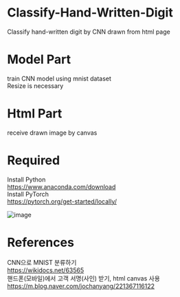 # Classify-Hand-Written-Digit
Classify hand-written digit by CNN drawn from html page

# Model Part
train CNN model using mnist dataset<br>
Resize is necessary

# Html Part
receive drawn image by canvas

# Required
Install Python<br>
https://www.anaconda.com/download<br>
Install PyTorch<br>
https://pytorch.org/get-started/locally/

![image](https://github.com/Sungjin01/Classify-Hand-Written-Digit/assets/43747041/84c0a506-b415-4c77-8c00-7a0123ea2fdb)

# References
CNN으로 MNIST 분류하기<br>
https://wikidocs.net/63565<br>
핸드폰(모바일)에서 고객 서명(사인) 받기, html canvas 사용<br>
https://m.blog.naver.com/jochanyang/221367116122
